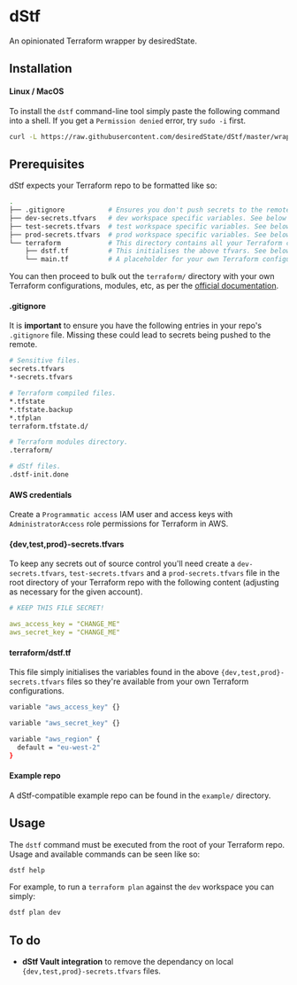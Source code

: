 # dStf

An opinionated Terraform wrapper by desiredState.

## Installation

#### Linux / MacOS

To install the `dstf` command-line tool simply paste the following command into a shell. If you get a `Permission denied` error, try `sudo -i` first.

```sh
curl -L https://raw.githubusercontent.com/desiredState/dStf/master/wrapper.sh > /usr/local/bin/dstf && chmod +x /usr/local/bin/dstf
```

## Prerequisites

dStf expects your Terraform repo to be formatted like so:

```sh
.
├── .gitignore           # Ensures you don't push secrets to the remote. See below for content.
├── dev-secrets.tfvars   # dev workspace specific variables. See below for content.
├── test-secrets.tfvars  # test workspace specific variables. See below for content.
├── prod-secrets.tfvars  # prod workspace specific variables. See below for content.
└── terraform            # This directory contains all your Terraform configurations.
    ├── dstf.tf          # This initialises the above tfvars. See below for content.
    └── main.tf          # A placeholder for your own Terraform configuration.
```

You can then proceed to bulk out the `terraform/` directory with your own Terraform configurations, modules, etc, as per the [official documentation](https://www.terraform.io/intro/getting-started/build.html).

#### .gitignore
It is **important** to ensure you have the following entries in your repo's `.gitignore` file. Missing these could lead to secrets being pushed to the remote.

```sh
# Sensitive files.
secrets.tfvars
*-secrets.tfvars

# Terraform compiled files.
*.tfstate
*.tfstate.backup
*.tfplan
terraform.tfstate.d/

# Terraform modules directory.
.terraform/

# dStf files.
.dstf-init.done
```

#### AWS credentials

Create a `Programmatic access` IAM user and access keys with `AdministratorAccess` role permissions for Terraform in AWS.

#### {dev,test,prod}-secrets.tfvars

To keep any secrets out of source control you'll need create a `dev-secrets.tfvars`, `test-secrets.tfvars` and a `prod-secrets.tfvars` file in the root directory of your Terraform repo with the following content (adjusting as necessary for the given account).

```yaml
# KEEP THIS FILE SECRET!

aws_access_key = "CHANGE_ME"
aws_secret_key = "CHANGE_ME"
```

#### terraform/dstf.tf

This file simply initialises the variables found in the above `{dev,test,prod}-secrets.tfvars` files so they're available from your own Terraform configurations.

```sh
variable "aws_access_key" {}

variable "aws_secret_key" {}

variable "aws_region" {
  default = "eu-west-2"
}
```

#### Example repo

A dStf-compatible example repo can be found in the `example/` directory.

## Usage

The `dstf` command must be executed from the root of your Terraform repo. Usage and available commands can be seen like so:

```sh
dstf help
```

For example, to run a `terraform plan` against the `dev` workspace you can simply:

```sh
dstf plan dev
```

## To do

* **dStf Vault integration** to remove the dependancy on local `{dev,test,prod}-secrets.tfvars` files.
